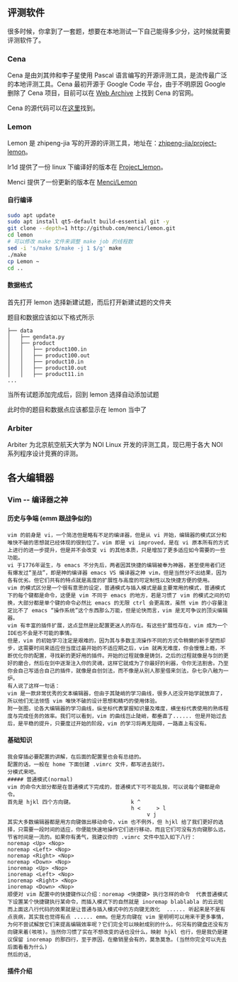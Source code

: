 ## 评测软件

很多时候，你拿到了一套题，想要在本地测试一下自己能得多少分，这时候就需要评测软件了。

### Cena

Cena 是由刘其帅和李子星使用 Pascal 语言编写的开源评测工具，是流传最广泛的本地评测工具。Cena 最初开源于 Google Code 平台，由于不明原因 Google 删除了 Cena 项目，目前可以在 [Web Archive](https://web.archive.org/web/20131023112258/http://code.google.com/p/cena/) 上找到 Cena 的官网。

Cena 的源代码可以在[这里](https://github.com/billchenchina/cena)找到。

### Lemon

Lemon 是 zhipeng-jia 写的开源的评测工具，地址在：[zhipeng-jia/project-lemon](https://github.com/zhipeng-jia/project-lemon)。

Ir1d 提供了一份 linux 下编译好的版本在 [Project_lemon](https://github.com/FreestyleOJ/Project_lemon/tree/Built)。

Menci 提供了一份更新的版本在 [Menci/Lemon](https://github.com/Menci/Lemon/)

#### 自行编译

```bash
sudo apt update
sudo apt install qt5-default build-essential git -y
git clone --depth=1 http://github.com/menci/lemon.git
cd lemon
# 可以修改 make 文件来调整 make job 的线程数
sed -i 's/make $/make -j 1 $/g' make
./make
cp Lemon ~
cd ..
```

#### 数据格式

首先打开 lemon 选择新建试题，而后打开新建试题的文件夹

题目和数据应该如以下格式所示
```
├── data
│   ├── gendata.py
│   ├── product
│   │   ├── product100.in
│   │   ├── product100.out
│   │   ├── product10.in
│   │   ├── product10.out
│   │   ├── product11.in
...
```

当所有试题添加完成后，回到 lemon 选择自动添加试题

此时你的题目和数据点应该都显示在 lemon 当中了



### Arbiter

Arbiter 为北京航空航天大学为 NOI Linux 开发的评测工具，现已用于各大 NOI 系列程序设计竞赛的评测。

## 各大编辑器
### Vim -- 编译器之神
#### 历史与争端 (emm 跟战争似的)
    vim 的前身是 vi，一个简洁但是略有不足的编译器，但是从 vi 开始，编辑器的模式区分和唯快不破的思想就已经体现的很到位了。vim 即是 vi improved，是在 vi 原本所有的方式上进行的进一步提升，但是并不会改变 vi 的其他本质，只是增加了更多适应如今需要的一些功能。
    vi 于1776年诞生，与 emacs 不分先后，两者因其快捷的编辑被奉为神器，甚至使用者们还有爆发过“圣战”，即是神的编译器 emacs VS 编译器之神 vim，但是当然分不出结果，因为各有优劣。但它们共有的特点就是高度的扩展性与高度的可定制性以及快捷方便的使用。
    vim 的模式区分是一个很有意思的设定，普通模式与插入模式是最主要常用的模式，普通模式下的每个键都是命令，这便是 vim 不同于 emacs 的地方，若是习惯了 vim 的模式之间的切换，大部分都是单个键的命令必然比 emacs 的无限 ctrl 会更高效，虽然 vim 的小容量注定比不了 emacs “操作系统”这个东西那么万能，但是论快而言，vim 是无可争议的顶尖编辑器。
    vim 有丰富的插件扩展，这点显然是比配置更迷人的存在。有这些扩展性存在，vim 成为一个IDE也不会是不可能的事情。
    但是，vim 的初始学习注定是艰难的，因为其与多数主流操作不同的方式令稍懒的新手望而却步，这需要时间来适应但当度过最开始的不适应期之后，vim 就再无难度，你会慢慢上瘾，不断优化你的配置，寻找新的更好用的插件。开始的过程就像是铸剑，之后的过程就像是与剑的更好的磨合，然后在剑中逐渐注入你的灵魂，这样它就成为了你最好的利器，令你无法割舍。乃至你会自己写适合自己的插件，就像是自创剑法，而不像是从别人那里借来剑法，杂七杂八融为一炉。
    有人说了这样一句话：
    vim 是一款非常优秀的文本编辑器，但由于其陡峭的学习曲线，很多人还没开始学就放弃了，所以他们无法领悟 vim 唯快不破的设计思想和精巧的使用体验。
    附一张图，论各大编辑器的学习曲线，纵坐标代表掌握知识量及难度，横坐标代表使用的熟练程度与完成任务的效率。我们可以看到，vim 的曲线岂止陡峭，都垂直了...... 但是开始过去后，是平稳的提升，只要度过开始的阶段，vim 的学习将再无阻碍，一路直上有没有。
#### 基础知识
    我会穿插必要配置的讲解，在后面的配置里也会有总结的。
    配置的话，一般在 home 下面创建 .vimrc 文件，都写进去就行。
    分模式来吧。
    ##### 普通模式(normal)
    vim 的命令大部分都是在普通模式下完成的，普通模式下可不能乱按，可以说每个键都是命令。
    首先是 hjkl 四个方向键。                  k ^
                                           h <     > l
                                                v j
    其实大多数编辑器都是用方向键做出移动命令，vim 也不例外，但 hjkl 给了我们更好的选择，只需要一段时间的适应，你便能快速地操作它们进行移动，而且它们可没有方向键那么远，节省时间是一流的。如果你有勇气，我建议你的 .vimrc 文件中加入如下八行：
    noremap <Up> <Nop>
    noremap <Left> <Nop>
    noremap <Right> <Nop>
    noremap <Down> <Nop>
    inoremap <Up> <Nop>
    inoremap <Left> <Nop>
    inoremap <Right> <Nop>
    inoremap <Down> <Nop>
    顺便对 vim 配置中的快捷键作以介绍：noremap <快捷键> 执行怎样的命令  代表普通模式下设置某个快捷键执行某命令，而插入模式下的自然就是 inoremap blablabla 的云云啦
    而上面这八行代码的效果就是让普通与插入模式中的方向键无效化  ...... 听起来是不是有点丧病，其实我也觉得有点 ...... emm。但是方向键在 vim 里明明可以用来干更多事情，为何不尝试解放它们来提高编辑效率呢？它们完全可以映射成别的什么，何况有的键盘还没有方向键来着(咳咳)。当然你习惯了实在不想改变的话也没什么，映射 hjkl 也行，但是我仍是建议保留 inoremap 的那四行，至于原因，在撤销里会有的，莫急莫急。(当然你完全可以先去后面看看为什么)
    然后的话,

#### 插件介绍
